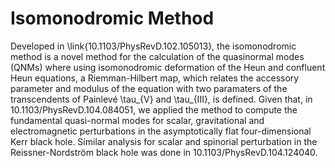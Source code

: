 # Isomonodromic Method

Developed in \link{10.1103/PhysRevD.102.105013}, the isomonodromic method is a novel method for the calculation of the quasinormal modes (QNMs) where using isomonodromic deformation of the Heun and confluent Heun equations, a Riemman-Hilbert map, which relates the accessory parameter and modulus of the equation with two paramaters of the transcendents of Painlevé \tau_{V} and \tau_{III}, is defined. Given that, in 10.1103/PhysRevD.104.084051, we applied the method to compute the fundamental quasi-normal modes for scalar, gravitational and electromagnetic perturbations in the asymptotically flat four-dimensional Kerr black hole. Similar analysis for scalar and spinorial perturbation in the Reissner-Nordström black hole was done in 10.1103/PhysRevD.104.124040.

